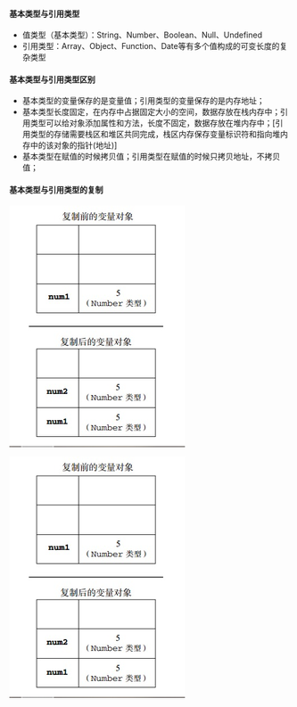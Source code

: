 #### 基本类型与引用类型
* 值类型（基本类型）：String、Number、Boolean、Null、Undefined
* 引用类型：Array、Object、Function、Date等有多个值构成的可变长度的复杂类型

#### 基本类型与引用类型区别
* 基本类型的变量保存的是变量值；引用类型的变量保存的是内存地址；
* 基本类型长度固定，在内存中占据固定大小的空间，数据存放在栈内存中；引用类型可以给对象添加属性和方法，长度不固定，数据存放在堆内存中；[引用类型的存储需要栈区和堆区共同完成，栈区内存保存变量标识符和指向堆内存中的该对象的指针(地址)]
* 基本类型在赋值的时候拷贝值；引用类型在赋值的时候只拷贝地址，不拷贝值；

#### 基本类型与引用类型的复制
![image](https://github.com/CC-974754827/KnowledgeTree/blob/master/值传递与引用传递/基本类型复制.png)
<html>
<img src="https://github.com/CC-974754827/KnowledgeTree/blob/master/值传递与引用传递/基本类型复制.png" />
</html>
